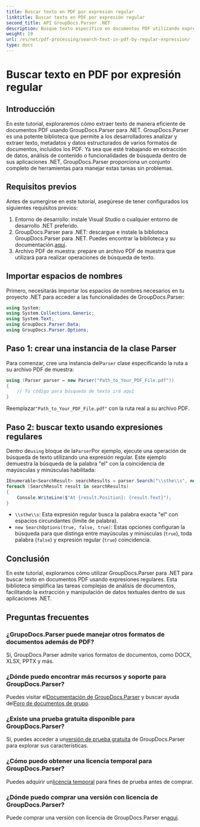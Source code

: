```yaml
---
title: Buscar texto en PDF por expresión regular
linktitle: Buscar texto en PDF por expresión regular
second_title: API GroupDocs.Parser .NET
description: Busque texto específico en documentos PDF utilizando expresiones regulares con GroupDocs.Parser. Extraiga, analice y manipule texto PDF sin esfuerzo.
weight: 19
url: /es/net/pdf-processing/search-text-in-pdf-by-regular-expression/
type: docs
---
```

# Buscar texto en PDF por expresión regular

## Introducción
En este tutorial, exploraremos cómo extraer texto de manera eficiente de documentos PDF usando GroupDocs.Parser para .NET. GroupDocs.Parser es una potente biblioteca que permite a los desarrolladores analizar y extraer texto, metadatos y datos estructurados de varios formatos de documentos, incluidos los PDF. Ya sea que esté trabajando en extracción de datos, análisis de contenido o funcionalidades de búsqueda dentro de sus aplicaciones .NET, GroupDocs.Parser proporciona un conjunto completo de herramientas para manejar estas tareas sin problemas.
## Requisitos previos
Antes de sumergirse en este tutorial, asegúrese de tener configurados los siguientes requisitos previos:
1. Entorno de desarrollo: instale Visual Studio o cualquier entorno de desarrollo .NET preferido.
2.  GroupDocs.Parser para .NET: descargue e instale la biblioteca GroupDocs.Parser para .NET. Puedes encontrar la biblioteca y su documentación.[aquí](https://releases.groupdocs.com/parser/net/).
3. Archivo PDF de muestra: prepare un archivo PDF de muestra que utilizará para realizar operaciones de búsqueda de texto.

## Importar espacios de nombres
Primero, necesitarás importar los espacios de nombres necesarios en tu proyecto .NET para acceder a las funcionalidades de GroupDocs.Parser:
```csharp
using System;
using System.Collections.Generic;
using System.Text;
using GroupDocs.Parser.Data;
using GroupDocs.Parser.Options;
```
## Paso 1: crear una instancia de la clase Parser
 Para comenzar, cree una instancia del`Parser` clase especificando la ruta a su archivo PDF de muestra:
```csharp
using (Parser parser = new Parser("Path_to_Your_PDF_File.pdf"))
{
    // Tu código para búsqueda de texto irá aquí
}
```
 Reemplazar`"Path_to_Your_PDF_File.pdf"` con la ruta real a su archivo PDF.
## Paso 2: buscar texto usando expresiones regulares
 Dentro de`using` bloque de la`Parser`Por ejemplo, ejecute una operación de búsqueda de texto utilizando una expresión regular. Este ejemplo demuestra la búsqueda de la palabra "el" con la coincidencia de mayúsculas y minúsculas habilitada:
```csharp
IEnumerable<SearchResult> searchResults = parser.Search("\\sthe\\s", new SearchOptions(true, false, true));
foreach (SearchResult result in searchResults)
{
    Console.WriteLine($"At {result.Position}: {result.Text}");
}
```
- `\\sthe\\s`: Esta expresión regular busca la palabra exacta "el" con espacios circundantes (límite de palabra).
- `new SearchOptions(true, false, true)`: Estas opciones configuran la búsqueda para que distinga entre mayúsculas y minúsculas (`true`), toda palabra (`false`) y expresión regular (`true`) coincidencia.

## Conclusión
En este tutorial, exploramos cómo utilizar GroupDocs.Parser para .NET para buscar texto en documentos PDF usando expresiones regulares. Esta biblioteca simplifica las tareas complejas de análisis de documentos, facilitando la extracción y manipulación de datos textuales dentro de sus aplicaciones .NET.

## Preguntas frecuentes
### ¿GrupoDocs.Parser puede manejar otros formatos de documentos además de PDF?
Sí, GroupDocs.Parser admite varios formatos de documentos, como DOCX, XLSX, PPTX y más.
### ¿Dónde puedo encontrar más recursos y soporte para GroupDocs.Parser?
 Puedes visitar el[Documentación de GroupDocs.Parser](https://tutorials.groupdocs.com/parser/net/) y buscar ayuda del[Foro de documentos de grupo](https://forum.groupdocs.com/c/parser/17).
### ¿Existe una prueba gratuita disponible para GroupDocs.Parser?
 Sí, puedes acceder a un[versión de prueba gratuita](https://releases.groupdocs.com/) de GroupDocs.Parser para explorar sus características.
### ¿Cómo puedo obtener una licencia temporal para GroupDocs.Parser?
 Puedes adquirir un[licencia temporal](https://purchase.groupdocs.com/temporary-license/) para fines de prueba antes de comprar.
### ¿Dónde puedo comprar una versión con licencia de GroupDocs.Parser?
 Puede comprar una versión con licencia de GroupDocs.Parser en[aquí](https://purchase.groupdocs.com/buy).